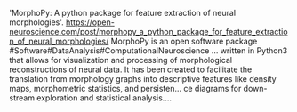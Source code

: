 'MorphoPy: A python package for feature extraction of neural morphologies'. https://open-neuroscience.com/post/morphopy_a_python_package_for_feature_extraction_of_neural_morphologies/
MorphoPy is an open software package #Software#DataAnalysis#ComputationalNeuroscience ...
 written in Python3 that allows for visualization and processing of morphological reconstructions of neural data. It has been created to facilitate the translation from morphology graphs into descriptive features like density maps, morphometric statistics, and persisten...
ce diagrams for down-stream exploration and statistical analysis....
